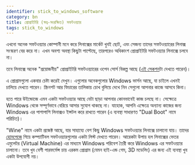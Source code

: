 ```yaml
---
identifier: stick_to_windows_software
category: bn
title: প্রোপ্রাইটরি (স্বত্ব-সংরক্ষিত) সফটওয়্যার
tags: stick_to_windows
---
```




এখনো অনেক সফটওয়্যার কোম্পানী মনে করে লিনাক্সের মার্কেট খুবই ছোট, এবং সেজন্য তাদের সফটওয়্যারের লিনাক্স সংস্করণ বের করে না। এখন অবশ্য অবস্থা কিছুটা পাল্টেছে, তারপরেও অধিকাংশ প্রোপ্রাইটরি সফটওয়্যার লিনাক্সে চলবে না।

তবে লিনাক্সে অনেক "প্রয়োজনীয়" প্রোপ্রাইটরি সফটওয়্যারের ওপেন সোর্স বিকল্প আছে (<a href="/items/warez/index_bn.php">এই সেকশন</a>টা দেখতে পারেন)।



এ প্রোগ্রামগুলো একবার চেষ্টা করেই দেখুন। এগুলোর অনেকগুলোর Windows ভার্সন আছে, যা চাইলে এখনই চালিয়ে দেখতে পারেন। স্ক্রিনশট আর ফিচারের তালিকায় চোখ বুলিয়ে দেখে নিন সেগুলো আপনার কাজে আসবে কিনা।



হতে পারে উইন্ডোজে এমন একটা সফটওয়্যার আছে যেটা ছাড়া আপনার কোনভাবেই কাজ চলছে না। সেক্ষেত্রে Windows থেকে সম্পূর্ণভাবে বেরিয়ে আসার সুযোগ থাকছে না। যাহোক, আপনি এক্ষেত্রে অন্যান্য কাজের জন্য Windows এর পাশাপাশি লিনাক্সও ইন্সটল করে রাখতে পারেন (এ ব্যবস্থা সাধারণত "Dual Boot" নামে পরিচিত)।



"Wine" নামে একটা প্রজেক্ট আছে, যার সাহায্যে বেশ কিছু Windows সফটওয়্যার লিনাক্সে চালানো যায়। তাদের <a href="http://www.winehq.org">হোমপেজে</a> গিয়ে কম্প্যাটিবল সফটওয়্যারগুলোর একটা লিস্ট দেখতে পারেন। আরেকটা উপায় হল লিনাক্সের ভেতর এমুলেটর (Virtual Machine) এর মাধ্যমে Windows পরিবেশ তৈরী করে Windows এর সফটওয়্যার চালানো। তবে খুব বেশী পারফর্মেন্স চায় এরকম প্রোগ্রাম (যেমন হাই-এন্ড গেম, 3D মডেলিং) এর জন্য এই ব্যবস্থা খুব একটা উপযোগী নয়।



